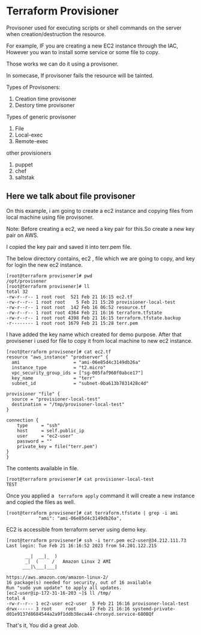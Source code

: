 # Terraform Provisioner

Provisoner used for executing scripts or shell commands on the server when creation/destruction the resource.

For example, IF you are creating a new EC2 instance through the IAC, However you wan to install some service or some file to copy.

Those works we can do it using a provisoner.

In somecase, If provisoner fails the resource will be tainted.

Types of Provisoners:
1) Creation time provisoner
2) Destory time provisoner

Types of generic provisoner
1) File
2) Local-exec
3) Remote-exec

other provisioners
1) puppet
2) chef
3) saltstak

## Here we talk about file provisoner


On this example, i am going to create a ec2 instance and copying files from local machine using file provisoner.


Note: Before creating a ec2, we need a key pair for this.So create a new key pair on AWS.

I copied the key pair and saved it into terr.pem file.

The below directory contains, ec2 , file which we are going to copy, and key for login the new ec2 instance.
```
[root@terraform provisener]# pwd
/opt/provisener
[root@terraform provisener]# ll
total 32
-rw-r--r-- 1 root root  521 Feb 21 16:15 ec2.tf
-rw-r--r-- 1 root root    5 Feb 21 15:20 provisioner-local-test
-rw-r--r-- 1 root root  142 Feb 16 06:52 resource.tf
-rw-r--r-- 1 root root 4364 Feb 21 16:16 terraform.tfstate
-rw-r--r-- 1 root root 4398 Feb 21 16:15 terraform.tfstate.backup
-r-------- 1 root root 1679 Feb 21 15:28 terr.pem
```

I have added the key name which created for demo purpose. After that provisener i used for file to copy it from local machine to new ec2 instance.
```
[root@terraform provisener]# cat ec2.tf
resource "aws_instance" "prodserver" {
  ami                    = "ami-06e85d4c3149db26a"
  instance_type          = "t2.micro"
  vpc_security_group_ids = ["sg-005faf960f0abce17"]
  key_name               = "terr"
  subnet_id              = "subnet-0ba613b7831428c4d"

provisioner "file" {
  source = "provisioner-local-test"
  destination = "/tmp/provisoner-local-test"
}

connection {
    type     = "ssh"
    host     = self.public_ip
    user     = "ec2-user"
    password = ""
    private_key = file("terr.pem")
}
}
```
The contents available in file.

```
[root@terraform provisener]# cat provisioner-local-test
TEST
```

Once you applied a ``` terraform apply``` command it will create a new instance and copied the files as well.

```
[root@terraform provisener]# cat terraform.tfstate | grep -i ami
            "ami": "ami-06e85d4c3149db26a",
```

EC2 is accessible from terraform server using demo key.

```
[root@terraform provisener]# ssh -i terr.pem ec2-user@34.212.111.73
Last login: Tue Feb 21 16:16:52 2023 from 54.201.122.215

       __|  __|_  )
       _|  (     /   Amazon Linux 2 AMI
      ___|\___|___|

https://aws.amazon.com/amazon-linux-2/
16 package(s) needed for security, out of 16 available
Run "sudo yum update" to apply all updates.
[ec2-user@ip-172-31-16-203 ~]$ ll /tmp/
total 4
-rw-r--r-- 1 ec2-user ec2-user  5 Feb 21 16:16 provisoner-local-test
drwx------ 3 root     root     17 Feb 21 16:16 systemd-private-d01e9137d8684544a2a9f1ddb38eca44-chronyd.service-680BQf
```


That's it, You did a great Job.

